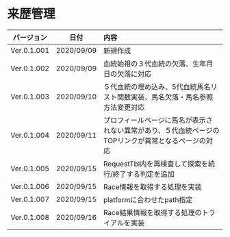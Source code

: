 # 来歴管理
| バージョン | 日付 | 内容 |
| :---: | :---: | :--- |
| Ver.0.1.001 | 2020/09/09 | 新規作成 |
| Ver.0.1.002 | 2020/09/09 | 血統始祖の３代血統の欠落、生年月日の欠落に対応 |
| Ver.0.1.003 | 2020/09/10 | ５代血統の埋め込み、5代血統馬名リスト関数実装、馬名欠落・馬名参照方法変更対応 |
| Ver.0.1.004 | 2020/09/11 | プロフィールページに馬名が表示されない異常があり、５代血統ページのTOPリンクが異常となるページの対応 |
| Ver.0.1.005 | 2020/09/15 | RequestTbl内を再検査して探索を続行/終了する判定を追加 |
| Ver.0.1.006 | 2020/09/15 | Race情報を取得する処理を実装 |
| Ver.0.1.007 | 2020/09/15 | platformに合わせたpath指定 |
| Ver.0.1.008 | 2020/09/16 | Race結果情報を取得する処理のトライアルを実装 |
